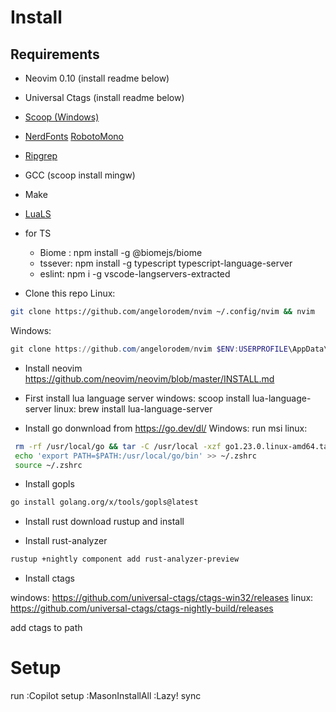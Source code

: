# Install
## Requirements
- Neovim 0.10  (install readme below)
- Universal Ctags (install readme below)
- [Scoop (Windows)](https://scoop.sh/) 
- [NerdFonts](https://www.nerdfonts.com/) [RobotoMono](https://github.com/ryanoasis/nerd-fonts/releases/download/v3.2.1/RobotoMono.zip)
- [Ripgrep](https://github.com/BurntSushi/ripgrep)
- GCC (scoop install mingw)
- Make
- [LuaLS](https://luals.github.io/#neovim-install)
- for TS 
    - Biome : npm install -g @biomejs/biome
    - tssever: npm install -g typescript typescript-language-server
    - eslint: npm i -g vscode-langservers-extracted

- Clone this repo
Linux:
```bash
git clone https://github.com/angelorodem/nvim ~/.config/nvim && nvim
```
Windows:
```powershell
git clone https://github.com/angelorodem/nvim $ENV:USERPROFILE\AppData\Local\nvim & nvim
```

- Install neovim
https://github.com/neovim/neovim/blob/master/INSTALL.md

- First install lua language server
windows: scoop install lua-language-server
linux: brew install lua-language-server

- Install go
donwnload from https://go.dev/dl/
Windows: run msi
linux:
```bash
 rm -rf /usr/local/go && tar -C /usr/local -xzf go1.23.0.linux-amd64.tar.gz
 echo 'export PATH=$PATH:/usr/local/go/bin' >> ~/.zshrc
 source ~/.zshrc
 ```

- Install gopls
```bash
go install golang.org/x/tools/gopls@latest
```

- Install rust
download rustup and install

- Install rust-analyzer
```bash
rustup +nightly component add rust-analyzer-preview
```

- Install ctags

windows: https://github.com/universal-ctags/ctags-win32/releases
linux: https://github.com/universal-ctags/ctags-nightly-build/releases

add ctags to path

# Setup
run 
:Copilot setup
:MasonInstallAll
:Lazy! sync
